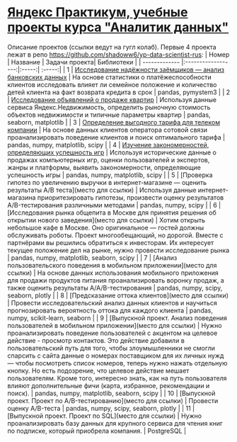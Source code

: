 # [Яндекс Практикум, учебные проекты курса "Аналитик данных"](https://practicum.yandex.ru/data-analyst/)

Описание проектов (ссылки ведут на гугл колаб). Первые 4 проекта лежат в репо https://github.com/shadoww6/yp-data-scientist-rus:
| Номер     | Название | Задачи проекта| Библиотеки |
| ------------- |:------------------:|:-----:| :-----:|
| 1 | [Исследование надёжности заёмщиков — анализ банковских данных](https://colab.research.google.com/drive/1OT2fteKGi3ilbyK2ExvRWNq0hh3d2SAm?usp=sharing) | На основе статистики о платёжеспособности клиентов исследовать влияет ли семейное положение и количество детей клиента на факт возврата кредита в срок | pandas, pymystem3 |
| 2 | [Исследование объявлений о продаже квартир](https://colab.research.google.com/drive/1qMJj1n8MdZSmd8honqXj3DT6zIx1a0RO?authuser=1#scrollTo=utL2bjhVh3Zj) | Используя данные сервиса Яндекс.Недвижимость, определить рыночную стоимость объектов недвижимости и типичные параметры квартир | pandas, seaborn, matplotlib |
| 3 | [Определение выгодного тарифа для телеком компании](https://colab.research.google.com/drive/1RvO38zDDk00EgPxyoIBgzrrnr5O9FJBf?usp=sharing) | На основе данных клиентов оператора сотовой связи проанализировать поведение клиентов и поиск оптимального тарифа | pandas, numpy, matplotlib, scipy |
| 4 | [Изучение закономерностей, определяющих успешность игр](https://colab.research.google.com/drive/1ZaAnVmMOq5YNrxs4UWr74kXdKhRYd9rb?usp=sharing) | Используя исторические данные о продажах компьютерных игр, оценки пользователей и экспертов, жанры и платформы, выявить закономерности, определяющие успешность игры  | pandas, numpy, matplotlib, scipy |
| 5 | [Проверка гипотез по увеличению выручки в интернет-магазине — оценить результаты A/B теста](место для ссылки) | Используя данные интернет-магазина приоритезировать гипотезы, произвести оценку результатов A/B-тестирования различными методами | pandas, numpy, scipy |
| 6 | [Исследования рынка общепита в Москве для принятия решения об открытии нового заведения](место для ссылки) | Хотим открыть небольшое кафе в Москве. Оно оригинальное — гостей должны обслуживать роботы. Проект многообещающий, но дорогой. Вместе с партнёрами вы решились обратиться к инвесторам. Их интересует текущее положение дел на рынке, нужно провести исследование рынка | pandas, numpy, matplotlib, seaborn, scipy |
| 7 | [Анализ пользовательского поведения в мобильном приложении](место для ссылки) | На основе данных использования мобильного приложения для продажи продуктов питания проанализировать воронку продаж, а также оценить результаты A/A/B-тестирования | pandas, numpy, scipy, seaborn, plotly |
| 8 | [Предсказание оттока клиентов](место для ссылки) | Провести исследовательский анализ данных клиентов и научиться прогнозировать вероятность оттока для каждого клиента | pandas, numpy, scikit-learn, seaborn |
| 9 | [Выпускной проект. Анализ поведения пользователей в мобильном приложении](место для ссылки) |  Нужно проанализировать поведение пользователей с акцентом на целевое действие - просмотр контактов. Это действие добавили в пользовательский путь для того, чтобы злоумышленники не смогли спарсить с сайта данные о номерах поставщиком для их личных нужд — чтобы посмотреть список номеров, теперь нужно нажать отдельную кнопку. Но есть подозрение, что целевое действие мешает пользователям. Кроме того, интересно знать, как на путь пользователя влияют дополнительные фичи (карта, избранное, рекомендации и поиск).  | pandas, numpy, matplotlib, seaborn, scipy |
| 10 | [Выпускной проект. Проект по А/B-тестированию](место для ссылки) | Провести оценку А/B-теста | pandas, numpy, scipy, seaborn, plotly |
| 11 | [Выпускной проект. Проект по SQL](место для ссылки) | Нужно проанализировать базу данных для крупного сервиса для чтения книг по подписке, который приобрела компания.  | PostgreSQL |
